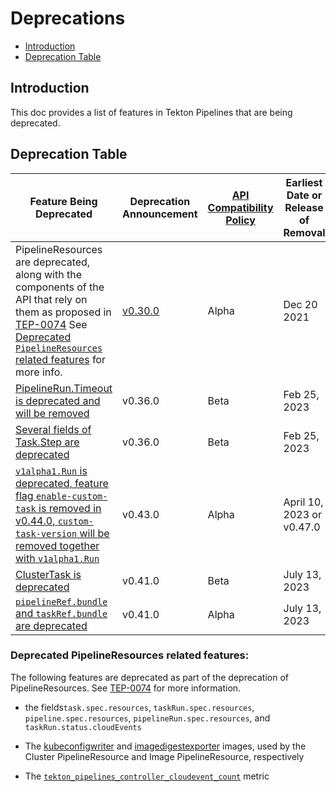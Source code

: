 <!--
---
linkTitle: "Deprecations"
weight: 107
---
-->

# Deprecations

- [Introduction](#introduction)
- [Deprecation Table](#deprecation-table)

## Introduction

This doc provides a list of features in Tekton Pipelines that are
being deprecated.

## Deprecation Table

| Feature Being Deprecated                                                                                                                                                                                                     | Deprecation Announcement                                             | [API Compatibility Policy](https://github.com/tektoncd/pipeline/tree/main/api_compatibility_policy.md) | Earliest Date or Release of Removal |
|------------------------------------------------------------------------------------------------------------------------------------------------------------------------------------------------------------------------------|----------------------------------------------------------------------|--------------------------------------------------------------------------------------------------------|-------------------------------------|
| PipelineResources are deprecated, along with the components of the API that rely on them as proposed in [TEP-0074](https://github.com/tektoncd/community/blob/main/teps/0074-deprecate-pipelineresources.md) See [Deprecated `PipelineResources` related features](#deprecated-pipelineresources-related-features) for more info. | [v0.30.0](https://github.com/tektoncd/pipeline/releases/tag/v0.30.0) | Alpha | Dec 20 2021 |
| [PipelineRun.Timeout is deprecated and will be removed](https://github.com/tektoncd/community/blob/main/teps/0046-finallytask-execution-post-timeout.md)                                                                     | v0.36.0                                                              | Beta                                                                                                   | Feb 25, 2023                        |
| [Several fields of Task.Step are deprecated](https://github.com/tektoncd/pipeline/issues/4737)                                                                                                                               | v0.36.0                                                              | Beta                                                                                                   | Feb 25, 2023                        |
| [`v1alpha1.Run` is deprecated, feature flag `enable-custom-task` is removed in v0.44.0, `custom-task-version` will be removed together with `v1alpha1.Run`](https://github.com/tektoncd/community/blob/main/teps/0114-custom-tasks-beta.md) | v0.43.0                                                              | Alpha                                                                                                 | April 10, 2023 or v0.47.0           |
| [ClusterTask is deprecated](https://github.com/tektoncd/pipeline/issues/4476)                                                                                                                                                | v0.41.0                                                              | Beta                                                                                                   | July 13, 2023                       |
| [`pipelineRef.bundle` and `taskRef.bundle` are deprecated](https://github.com/tektoncd/pipeline/issues/5514)                                                                                                                 | v0.41.0                                                              | Alpha                                                                                                  | July 13, 2023                       |

### Deprecated PipelineResources related features:

The following features are deprecated as part of the deprecation of PipelineResources.
See [TEP-0074](https://github.com/tektoncd/community/blob/main/teps/0074-deprecate-pipelineresources.md) for more information.

- the fields`task.spec.resources`, `taskRun.spec.resources`, `pipeline.spec.resources`, `pipelineRun.spec.resources`, and `taskRun.status.cloudEvents`

- The [kubeconfigwriter](https://github.com/tektoncd/pipeline/blob/release-v0.43.x/pkg/apis/pipeline/images.go#L36) and [imagedigestexporter](https://github.com/tektoncd/pipeline/blob/release-v0.43.x/pkg/apis/pipeline/images.go#L46) images, used by the Cluster PipelineResource and Image PipelineResource, respectively

- The [`tekton_pipelines_controller_cloudevent_count`](https://github.com/tektoncd/pipeline/blob/main/docs/metrics.md) metric
